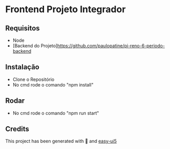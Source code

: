 # Frontend Projeto Integrador

## Requisitos

- Node
- [Backend do Projeto]https://github.com/paulopatine/pi-reno-6-periodo-backend

## Instalação

- Clone o Repositório
- No cmd rode o comando "npm install"

## Rodar

- No cmd rode o comando "npm run start"

## Credits

This project has been generated with 💙 and [easy-ui5](https://github.com/SAP)
